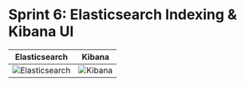 # Sprint 6: Elasticsearch Indexing & Kibana UI

| **Elasticsearch** | **Kibana** |
|-----------------------------|-------------------------------|
| ![Elasticsearch](https://github.com/user-attachments/assets/d7c8e7b4-8574-4fa6-8480-5e5ed82cbba0)| ![Kibana](https://github.com/user-attachments/assets/c7bdd0e8-e3c6-4c97-9639-984725d6f8cc)


